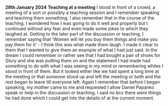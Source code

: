 **28th January 2024**
**Teaching at a meeting**
I stood in front of a crowd, a meeting of a sort or possibly a teaching session and I remember speaking and teaching them something. I also remember that in the course of the teaching, I wondered how I was going to do it well and properly but I continued without any fear and even made some jokes to which they laughed at. Getting to the later part of the discussion or teaching, I remember saying that 'Women will let you buy them things and make you pay them for it' - I think this was what made them laugh.
I made it clear to them that I wanted to give them an example of what I had just said. In the dream I could remember or rather see that I had bought a pair of shoes for Glory and she was putting them on and the statement I had made had something to do with what I was seeing in my mind or remembering whiles I stood in front of them.
But it looked either like we had spent a long time at the meeting or that someone stood up and left the meeting or both and the rest began to leave till everyone left.
Again I remember that before I began speaking, my mother came to me and requested I allow Daniel Papanko speak or help in the discussion or teaching. I said no bcs there were things he had done which I could get into the details of at the current moment.
